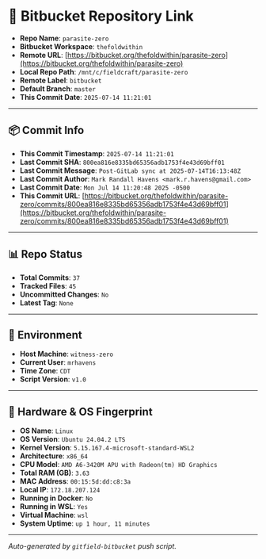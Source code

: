 # 🔗 Bitbucket Repository Link

- **Repo Name**: `parasite-zero`
- **Bitbucket Workspace**: `thefoldwithin`
- **Remote URL**: [https://bitbucket.org/thefoldwithin/parasite-zero](https://bitbucket.org/thefoldwithin/parasite-zero)
- **Local Repo Path**: `/mnt/c/fieldcraft/parasite-zero`
- **Remote Label**: `bitbucket`
- **Default Branch**: `master`
- **This Commit Date**: `2025-07-14 11:21:01`

---

## 📦 Commit Info

- **This Commit Timestamp**: `2025-07-14 11:21:01`
- **Last Commit SHA**: `800ea816e8335bd65356adb1753f4e43d69bff01`
- **Last Commit Message**: `Post-GitLab sync at 2025-07-14T16:13:48Z`
- **Last Commit Author**: `Mark Randall Havens <mark.r.havens@gmail.com>`
- **Last Commit Date**: `Mon Jul 14 11:20:48 2025 -0500`
- **This Commit URL**: [https://bitbucket.org/thefoldwithin/parasite-zero/commits/800ea816e8335bd65356adb1753f4e43d69bff01](https://bitbucket.org/thefoldwithin/parasite-zero/commits/800ea816e8335bd65356adb1753f4e43d69bff01)

---

## 📊 Repo Status

- **Total Commits**: `37`
- **Tracked Files**: `45`
- **Uncommitted Changes**: `No`
- **Latest Tag**: `None`

---

## 🧭 Environment

- **Host Machine**: `witness-zero`
- **Current User**: `mrhavens`
- **Time Zone**: `CDT`
- **Script Version**: `v1.0`

---

## 🧬 Hardware & OS Fingerprint

- **OS Name**: `Linux`
- **OS Version**: `Ubuntu 24.04.2 LTS`
- **Kernel Version**: `5.15.167.4-microsoft-standard-WSL2`
- **Architecture**: `x86_64`
- **CPU Model**: `AMD A6-3420M APU with Radeon(tm) HD Graphics`
- **Total RAM (GB)**: `3.63`
- **MAC Address**: `00:15:5d:dd:c8:3a`
- **Local IP**: `172.18.207.124`
- **Running in Docker**: `No`
- **Running in WSL**: `Yes`
- **Virtual Machine**: `wsl`
- **System Uptime**: `up 1 hour, 11 minutes`

---

_Auto-generated by `gitfield-bitbucket` push script._

